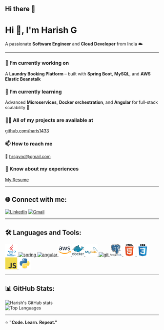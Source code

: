 ## Hi there 👋
# Hi 👋, I'm Harish G  
A passionate **Software Engineer** and **Cloud Developer** from India ☁️  

---

### 🔭 I’m currently working on  
A **Laundry Booking Platform** – built with **Spring Boot**, **MySQL**, and **AWS Elastic Beanstalk**  

### 🌱 I’m currently learning  
Advanced **Microservices**, **Docker orchestration**, and **Angular** for full-stack scalability 🚀  

### 👨‍💻 All of my projects are available at  
[github.com/haris1433](https://github.com/haris1433)

### 📫 How to reach me  
📧 hrsgvnd@gmail.com  

### 📄 Know about my experiences  
[My Resume](https://drive.google.com/file/d/1ybaL0I45eoRTLyScMR9wmtNxaX30RuZn/view?usp=drive_link)

---

## 🌐 Connect with me:
<p align="left">
<a href="https://www.linkedin.com/in/harish-g-3b4285235/" target="blank"><img align="center" src="https://cdn.jsdelivr.net/npm/simple-icons@v3/icons/linkedin.svg" alt="LinkedIn" height="30" width="40" /></a>
<a href="mailto:hrsgvnd@gmail.com" target="blank"><img align="center" src="https://cdn.jsdelivr.net/npm/simple-icons@v3/icons/gmail.svg" alt="Gmail" height="30" width="40" /></a>
</p>

---

## 🛠️ Languages and Tools:
<p align="left"> 
<a href="https://www.java.com/" target="_blank"> <img src="https://raw.githubusercontent.com/devicons/devicon/master/icons/java/java-original.svg" alt="java" width="40" height="40"/> </a> 
<a href="https://spring.io/" target="_blank"> <img src="https://www.vectorlogo.zone/logos/springio/springio-icon.svg" alt="spring" width="40" height="40"/> </a> 
<a href="https://angular.io/" target="_blank"> <img src="https://angular.io/assets/images/logos/angular/angular.svg" alt="angular" width="40" height="40"/> </a> 
<a href="https://aws.amazon.com/" target="_blank"> <img src="https://raw.githubusercontent.com/devicons/devicon/master/icons/amazonwebservices/amazonwebservices-original-wordmark.svg" alt="aws" width="40" height="40"/> </a> 
<a href="https://www.docker.com/" target="_blank"> <img src="https://raw.githubusercontent.com/devicons/devicon/master/icons/docker/docker-original-wordmark.svg" alt="docker" width="40" height="40"/> </a> 
<a href="https://www.mysql.com/" target="_blank"> <img src="https://raw.githubusercontent.com/devicons/devicon/master/icons/mysql/mysql-original-wordmark.svg" alt="mysql" width="40" height="40"/> </a> 
<a href="https://git-scm.com/" target="_blank"> <img src="https://www.vectorlogo.zone/logos/git-scm/git-scm-icon.svg" alt="git" width="40" height="40"/> </a> 
<a href="https://www.postgresql.org/" target="_blank"> <img src="https://raw.githubusercontent.com/devicons/devicon/master/icons/postgresql/postgresql-original-wordmark.svg" alt="postgresql" width="40" height="40"/> </a> 
<a href="https://developer.mozilla.org/en-US/docs/Web/HTML" target="_blank"> <img src="https://raw.githubusercontent.com/devicons/devicon/master/icons/html5/html5-original-wordmark.svg" alt="html5" width="40" height="40"/> </a> 
<a href="https://developer.mozilla.org/en-US/docs/Web/CSS" target="_blank"> <img src="https://raw.githubusercontent.com/devicons/devicon/master/icons/css3/css3-original-wordmark.svg" alt="css3" width="40" height="40"/> </a> 
<a href="https://www.javascript.com/" target="_blank"> <img src="https://raw.githubusercontent.com/devicons/devicon/master/icons/javascript/javascript-original.svg" alt="javascript" width="40" height="40"/> </a> 
<a href="https://www.python.org/" target="_blank"> <img src="https://raw.githubusercontent.com/devicons/devicon/master/icons/python/python-original.svg" alt="python" width="40" height="40"/> </a> 
</p>

---

## 📊 GitHub Stats:
![Harish's GitHub stats](https://github-readme-stats.vercel.app/api?username=haris1433&show_icons=true&theme=radical)  
![Top Languages](https://github-readme-stats.vercel.app/api/top-langs/?username=haris1433&layout=compact&theme=radical)  

---

⭐ **"Code. Learn. Repeat."**  
